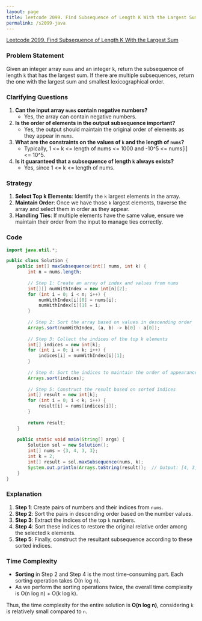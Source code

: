 ```yaml
---
layout: page
title: leetcode 2099. Find Subsequence of Length K With the Largest Sum
permalink: /s2099-java
---
```

[Leetcode 2099. Find Subsequence of Length K With the Largest Sum](https://algoadvance.github.io/algoadvance/l2099)
### Problem Statement
Given an integer array `nums` and an integer `k`, return the subsequence of length `k` that has the largest sum. If there are multiple subsequences, return the one with the largest sum and smallest lexicographical order.

### Clarifying Questions
1. **Can the input array `nums` contain negative numbers?**
   - Yes, the array can contain negative numbers.
2. **Is the order of elements in the output subsequence important?**
   - Yes, the output should maintain the original order of elements as they appear in `nums`.
3. **What are the constraints on the values of `k` and the length of `nums`?**
   - Typically, 1 <= k <= length of nums <= 1000 and -10^5 <= nums[i] <= 10^5.
4. **Is it guaranteed that a subsequence of length `k` always exists?**
   - Yes, since 1 <= k <= length of nums.

### Strategy
1. **Select Top k Elements**: Identify the `k` largest elements in the array.
2. **Maintain Order**: Once we have those `k` largest elements, traverse the array and select them in order as they appear.
3. **Handling Ties**: If multiple elements have the same value, ensure we maintain their order from the input to manage ties correctly.

### Code
```java
import java.util.*;

public class Solution {
    public int[] maxSubsequence(int[] nums, int k) {
        int n = nums.length;
        
        // Step 1: Create an array of index and values from nums
        int[][] numWithIndex = new int[n][2];
        for (int i = 0; i < n; i++) {
            numWithIndex[i][0] = nums[i];
            numWithIndex[i][1] = i;
        }
        
        // Step 2: Sort the array based on values in descending order
        Arrays.sort(numWithIndex, (a, b) -> b[0] - a[0]);
        
        // Step 3: Collect the indices of the top k elements
        int[] indices = new int[k];
        for (int i = 0; i < k; i++) {
            indices[i] = numWithIndex[i][1];
        }
        
        // Step 4: Sort the indices to maintain the order of appearance
        Arrays.sort(indices);
        
        // Step 5: Construct the result based on sorted indices
        int[] result = new int[k];
        for (int i = 0; i < k; i++) {
            result[i] = nums[indices[i]];
        }
        
        return result;
    }
    
    public static void main(String[] args) {
        Solution sol = new Solution();
        int[] nums = {3, 4, 3, 3};
        int k = 2;
        int[] result = sol.maxSubsequence(nums, k);
        System.out.println(Arrays.toString(result));  // Output: [4, 3]
    }
}
```

### Explanation
1. **Step 1**: Create pairs of numbers and their indices from `nums`.
2. **Step 2**: Sort the pairs in descending order based on the number values.
3. **Step 3**: Extract the indices of the top `k` numbers.
4. **Step 4**: Sort these indices to restore the original relative order among the selected `k` elements.
5. **Step 5**: Finally, construct the resultant subsequence according to these sorted indices.

### Time Complexity
- **Sorting** in Step 2 and Step 4 is the most time-consuming part. Each sorting operation takes O(n log n).
- As we perform the sorting operations twice, the overall time complexity is O(n log n) + O(k log k).

Thus, the time complexity for the entire solution is **O(n log n)**, considering `k` is relatively small compared to `n`.